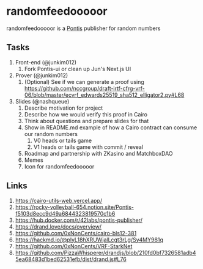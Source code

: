 # randomfeedooooor

randomfeedooooor is a [Pontis](https://github.com/42labs/Pontis) publisher for random numbers

## Tasks
1. Front-end (@junkim012)
    1. Fork Pontis-ui or clean up Jun's Next.js UI
1. Prover (@junkim012)
    1. (Optional) See if we can generate a proof using <https://github.com/nccgroup/draft-irtf-cfrg-vrf-06/blob/master/ecvrf_edwards25519_sha512_elligator2.py#L68>
1. Slides (@nashqueue)
    1. Describe motivation for project
    1. Describe how we would verify this proof in Cairo
    1. Think about questions and prepare slides for that
    1. Show in README.md example of how a Cairo contract can consume our random numbers
        1. V0 heads or tails game
        2. V1 heads or tails game with commit / reveal
    3. Roadmap and partnership with ZKasino and MatchboxDAO
    4. Memes
    5. Icon for randomfeedooooor

## Links

1. <https://cairo-utils-web.vercel.app/>
1. <https://rocky-volleyball-654.notion.site/Pontis-f5103d8ecc9d49a6844323819570c1b6>
1. <https://hub.docker.com/r/42labs/pontis-publisher/>
1. <https://drand.love/docs/overview/>
1. <https://github.com/0xNonCents/cairo-bls12-381>
1. <https://hackmd.io/@plyL18hXRUWjalLcgt3rLg/Sy4MY981q>
1. <https://github.com/0xNonCents/VRF-StarkNet>
1. <https://github.com/PizzaWhisperer/drandjs/blob/210fd0bf7326581adb45ea68483d1bed62531efb/dist/drand.js#L76>
